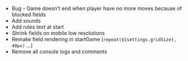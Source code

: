 - Bug - Game doesn't end when player have no more moves because of blocked fields
- Add sounds
- Add rules text at start
- Shrink fields on mobile low resolutions
- Remake field rendering in startGame (`repeat(${settings.gridSize}, 40px)` ...)
- Remove all console logs and comments
